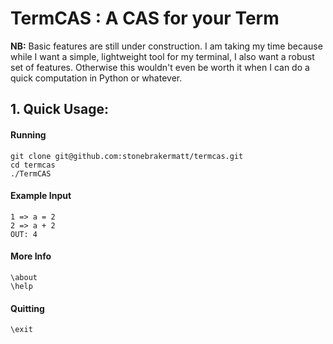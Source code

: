 # TermCAS : A CAS for your Term

**NB:** Basic features are still under construction. I am taking my time because while I want a simple, lightweight tool for my terminal, I also want a robust set of features. Otherwise this wouldn't even be worth it when I can do a quick computation in Python or whatever.

## 1. Quick Usage:
#### Running
```
git clone git@github.com:stonebrakermatt/termcas.git
cd termcas
./TermCAS
```

#### Example Input
```
1 => a = 2
2 => a + 2
OUT: 4
```

#### More Info
```
\about
\help
```

#### Quitting
```
\exit
```

